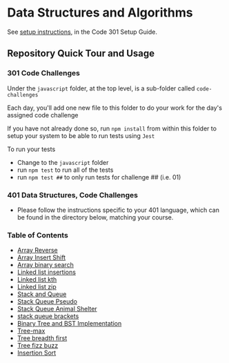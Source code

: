 # Data Structures and Algorithms

See [setup instructions](https://codefellows.github.io/setup-guide/code-301/3-code-challenges), in the Code 301 Setup Guide.

## Repository Quick Tour and Usage

### 301 Code Challenges

Under the `javascript` folder, at the top level, is a sub-folder called `code-challenges`

Each day, you'll add one new file to this folder to do your work for the day's assigned code challenge

If you have not already done so, run `npm install` from within this folder to setup your system to be able to run tests using `Jest`

To run your tests

- Change to the `javascript` folder
- run `npm test` to run all of the tests
- run `npm test ##` to only run tests for challenge ## (i.e. 01)

### 401 Data Structures, Code Challenges

- Please follow the instructions specific to your 401 language, which can be found in the directory below, matching your course.

### Table of Contents

- [Array Reverse](python/docs/array_reverse/README.md)
- [Array Insert Shift](python/docs/array_insert_shift/README.md)
- [Array binary search](python/docs/array_binary_search/README.md)
- [Linked list insertions](python/docs/linked_list_insertions/README.md)
- [Linked list kth](python/docs/linked_list_kth/README.md)
- [Linked list zip](python/docs/linked_list_zip/README.md)
- [Stack and Queue](python/docs/stack_and_queue/README.md)
- [Stack Queue Pseudo](python/docs/stack_and_queue/README.md)
- [Stack Queue Animal Shelter](python/docs/stack_queue_animal_shelter/README.md)
- [stack queue brackets](python/docs/stack_queue_brackets/README.md)
- [Binary Tree and BST Implementation](python/docs/trees/README.md)
- [Tree-max](python/docs/tree_max/README.md)
- [Tree breadth first](python/docs/tree_breadth_first/README.md)
- [Tree fizz buzz](python/docs/tree_fizz_buzz/README.md)
- [Insertion Sort](sorting/insertion/README.md)

